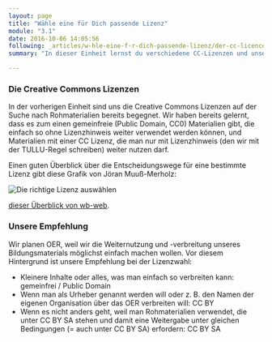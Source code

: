 ```yaml
---
layout: page
title: "Wähle eine für Dich passende Lizenz"
module: "3.1"
date: 2016-10-06 14:05:56
following: _articles/w-hle-eine-f-r-dich-passende-lizenz/der-cc-licence-chooser.md
summary: "In dieser Einheit lernst du verschiedene CC-Lizenzen und unsere Empfehlung kennen."

---
```


### Die Creative Commons Lizenzen

In der vorherigen Einheit sind uns die Creative Commons Lizenzen auf der Suche nach Rohmaterialien bereits begegnet. Wir haben bereits gelernt, dass es zum einen gemeinfreie (Public Domain, CC0) Materialien gibt, die einfach so ohne Lizenzhinweis weiter verwendet werden können, und Materialien mit einer CC Lizenz, die man nur mit Lizenzhinweis (den wir mit der TULLU-Regel schreiben) weiter nutzen darf. 

Einen guten Überblick über die Entscheidungswege für eine bestimmte Lizenz gibt diese Grafik von Jöran Muuß-Merholz:

![Die richtige Lizenz auswählen](https://wb-web.de/_Resources/Persistent/b2ca4db51098d85aca431d538608ac0e0b14fa8c/DI_OER_CL_CCLizenzUeberblick_Final_150924.jpg "Die richtige Lizenz auswählen")

[dieser Überblick von wb-web](https://wb-web.de/material/medien/die-cc-lizenzen-im-uberblick-welche-lizenz-fur-welche-zwecke-1.html).

### Unsere Empfehlung

Wir planen OER, weil wir die Weiternutzung und -verbreitung unseres Bildungsmaterials möglichst einfach machen wollen. Vor diesem Hintergrund ist unsere Empfehlung bei der Lizenzwahl:

* Kleinere Inhalte oder alles, was man einfach so verbreiten kann: gemeinfrei / Public Domain
* Wenn man als Urheber genannt werden will oder z. B. den Namen der eigenen Organisation über das OER verbreiten will: CC BY
* Wenn es nicht anders geht, weil man Rohmaterialien verwendet, die unter CC BY SA stehen und damit eine Weitergabe unter gleichen Bedingungen (= auch unter CC BY SA) erfordern: CC BY SA

